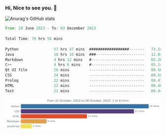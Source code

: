### Hi, Nice to see you. 👋

<!--
**EtherFin/EtherFin** is a ✨ _special_ ✨ repository because its `README.md` (this file) appears on your GitHub profile.

Here are some ideas to get you started:

- 🔭 I’m currently working on ...
- 🌱 I’m currently learning ...
- 👯 I’m looking to collaborate on ...
- 🤔 I’m looking for help with ...
- 💬 Ask me about ...
- 📫 How to reach me: ...
- 😄 Pronouns: ...
- ⚡ Fun fact: ...
-->


![Anurag's GitHub stats](https://github-readme-stats.vercel.app/api?username=EtherFin&bg_color=30,e96443,e97f43,e99943,e9b443,e9ce43,e9e843,d3e943,bee943,a9e943,94e943&title_color=fff&text_color=000&show_icons=true&icon_color=000)


<!--START_SECTION:waka-->

```rust
From: 28 June 2023 - To: 03 December 2023

Total Time: 79 hrs 58 mins

Python                57 hrs 47 mins  ##################-------   72.24 %
Java                  10 hrs 16 mins  ###----------------------   12.84 %
Markdown              4 hrs 12 mins   #------------------------   05.26 %
C++                   4 hrs 6 mins    #------------------------   05.14 %
Qt UI file            26 mins         -------------------------   00.56 %
CSS                   24 mins         -------------------------   00.50 %
Prolog                22 mins         -------------------------   00.47 %
HTML                  22 mins         -------------------------   00.46 %
Text                  21 mins         -------------------------   00.44 %
```

<!--END_SECTION:waka-->

<img
  src="https://github.com/EtherFin/EtherFin/blob/master/images/stat.svg"
  alt="Work Dashboard"
/>

